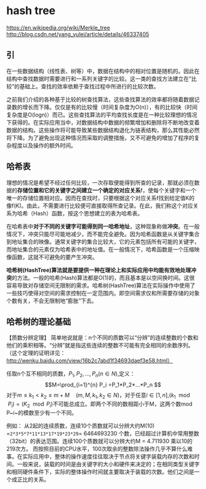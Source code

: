 # hash tree
https://en.wikipedia.org/wiki/Merkle_tree
http://blog.csdn.net/yang_yulei/article/details/46337405

## 引

在一些数据结构（线性表、树等）中，数据在结构中的相对位置是随机的。因此在结构中查找数据时需要进行和一系列关键字的比较。这一类的查找方法建立在“比较”的基础上。查找的效率依赖于查找过程中所进行的比较次数。

之前我们介绍的各种基于比较的树查找算法，这些查找算法的效率都将随着数据记录数的增长而下降。仅仅是有的比较慢（时间复杂度为O(n)），有的比较快（时间复杂度是O(logn)）而已。这些查找算法的平均查找长度是在一种比较理想的情况下获得的。在实际应用当中，对数据结构中数据的频繁增加和删除将不断地改变着数据的结构。这些操作将可能导致某些数据结构退化为链表结构，那么其性能必然将下降。为了避免出现这种情况而采取的调整措施，又不可避免的增加了程序的复杂程度以及操作的额外时间。


## 哈希表 

理想的情况是希望不经过任何比较，一次存取便能得到所查的记录，那就必须在数据的**存储位置和它的关键字之间建立一个确定的对应关系**f，使每个关键字和一个唯一的存储位置相对应。因而在查找时，只要根据这个对应关系f找到给定值K的像f(K)。由此，不需要进行比较便可直接取得所查记录。在此，我们称这个对应关系为哈希（Hash）函数，按这个思想建立的表为哈希表。

在哈希表中**对于不同的关键字可能得到同一哈希地址**，这种现象称做**冲突**。在一般情况下，冲突只能尽可能地减少，而不能完全避免。因为哈希函数是从关键字集合到地址集合的映像。通常关键字的集合比较大，它的元素包括所有可能的关键字，而地址集合的元素仅为哈希表中的地址值。在一般情况下，哈希函数是一个压缩映像函数，这就不可避免的要产生冲突。

**哈希树(HashTree)**算法就是要提供一种在理论上和实际应用中均能**有效地处理冲突**的方法。一般的哈希(Hash)算法都是O(1)的，而且基本是以空间换时间。这很容易导致对存储空间无限制的需求。哈希树(HashTree)算法在实际操作中使用了一些技巧使得对空间的需求控制在一定范围内。即空间需求仅和所需要存储的对象个数有关，不会无限制地“膨胀”下去。 

## 哈希树的理论基础

【质数分辨定理】
简单地说就是：n个不同的质数可以“分辨”的连续整数的个数和他们的乘积相等。“分辨”就是指这些连续的整数不可能有完全相同的余数序列。
（这个定理的证明详见：http://wenku.baidu.com/view/16b2c7abd1f34693daef3e58.html）

任取n个互不相同的质数，$P_1,P_2,...,P_n$($n\in N$),定义：
$$M=\prod_{i=1}^{n} P_i =P_1*P_2*...*P_n $$
对于$m\le k_1 < k_2 \le m+M \quad (m,M,k_1,k_2\in N)$，对于任意$i\in [1,n]$,$(k_1\mod P_i)=(K_2\mod P_i)$不可能总成立。即两个不同的数相距小于M，这两个数mod P~i~的模数至少有一个不同。

例如：
从2起的连续质数，连续10个质数就可以分辨大约M(10) =`2*3*5*7*11*13*17*19*23*29`= 6464693230 个数，已经超过计算机中常用整数（32bit）的表达范围。连续100个质数就可以分辨大约M = 4.711930 乘以10的219次方。
而按照目前的CPU水平，100次取余的整数除法操作几乎不算什么难事。在实际应用中，整体的操作速度往往取决于节点将关键字装载内存的次数和时间。一般来说，装载的时间是由关键字的大小和硬件来决定的；在相同类型关键字和相同硬件条件下，实际的整体操作时间就主要取决于装载的次数。他们之间是一个成正比的关系。 

